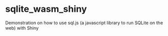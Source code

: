 # sqlite_wasm_shiny
Demonstration on how to use sql.js (a javascript library to run SQLite on the web) with Shiny
